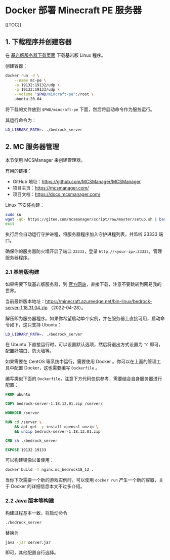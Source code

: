# Docker 部署 Minecraft PE 服务器

[[TOC]]

## 1. 下载程序并创建容器

在 [基岩版服务器下载页面](https://www.minecraft.net/zh-hans/download/server/bedrock) 下载基岩版 Linux 程序。

创建容器：

```bash
docker run -d \
    --name mc-pe \
    -p 19132:19132/udp \
    -p 19133:19133/udp \
    --volume "$PWD/mincraft-pe":/root \
    ubuntu:20.04
```

将下载的文件放到 `$PWD/mincraft-pe` 下面，然后将启动命令作为服务运行。

其运行命令为：

```bash
LD_LIBRARY_PATH=. ./bedrock_server
```

## 2. MC 服务器管理

本节使用 MCSManager 来创建管理器。

有用的链接：

- GitHub 地址：<https://github.com/MCSManager/MCSManager>
- 项目主页：<https://mcsmanager.com/>
- 项目文档：<https://docs.mcsmanager.com/>

Linux 下安装构建：

```bash
sudo su
wget -qO- https://gitee.com/mcsmanager/script/raw/master/setup.sh | bash
exit
```

执行后会自动运行守护进程，将服务器程序加入守护进程列表，并监听 23333 端口。

确保你的服务器防火墙开启了端口 `23333`，登录 `http://<your-ip>:23333`，管理服务器程序。

### 2.1 基岩版构建

如果需要下载基岩版服务器，到 [官方网站](https://www.minecraft.net/zh-hans/download/server/bedrock)，直接下载，注意不要跳转到网易我的世界。

当前最新版本地址：<https://minecraft.azureedge.net/bin-linux/bedrock-server-1.18.31.04.zip> （2022-04-28）。

解压即为服务器程序。如果你希望启动单个实例，并在服务器上直接可用，启动命令如下，这只支持 Ubuntu：

```bash
LD_LIBRARY_PATH=. ./bedrock_server
```

在 Ubuntu 下直接运行时，可以设置默认选项，然后将退出方式设置为 `^C` 即可，配置好端口、防火墙等。

如果需要在 CentOS 等系统中运行，需要使用 Docker 。你可以在上面的管理工具中配置 Docker，这也需要编写 `Dockerfile` 。

编写类似下面的 `Dockerfile`，注意下方代码仅供参考，需要结合自身服务器进行配置：

```dockerfile
FROM ubuntu

COPY bedrock-server-1.18.12.01.zip /server/

WORKDIR /server

RUN cd /server \
    && apt-get -y install openssl unzip \
    && unzip bedrock-server-1.18.12.01.zip

CMD sh ./bedrock_server

EXPOSE 19132 19133
```

可以构建镜像以备使用：

```bash
docker build -t nginx:mc_bedrock18_12 .
```

当你下次需要一个新的游戏实例时，可以使用 `docker run` 产生一个新的容器，关于 Docker 的详细信息本文不过多介绍。

### 2.2 Java 版本等构建

构建过程基本一致，将启动命令

```bash
./bedrock_server
```

替换为

```bash
java -jar server.jar
```

即可，其他配置自行选择。
